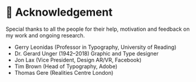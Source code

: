 # 🙏 Acknowledgement

Special thanks to all the people for their help, motivation and feedback on my work and ongoing research.

* Gerry Leonidas (Professor in Typography, University of Reading)
* Dr. Gerard Unger  (1942–2018) Graphic and Type designer
* Jon Lax (Vice President, Design AR/VR, Facebook)
* Tim Brown (Head of Typography, Adobe)
* Thomas Gere (Realities Centre London)
